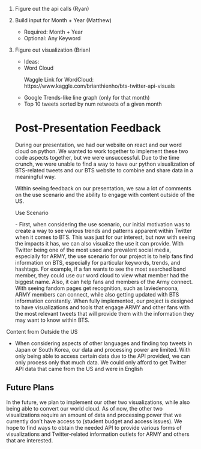 1. Figure out the api calls (Ryan)
2. Build input for Month + Year (Matthew)
    - Required: Month + Year
    - Optional: Any Keyword
3. Figure out visualization (Brian)
    - Ideas:
        <li>Word Cloud</li>
        <p>Waggle Link for WordCloud:
         https://www.kaggle.com/brianthienho/bts-twitter-api-visuals </p>
       <li> Google Trends-like line graph (only for that month)</li>
       <li> Top 10 tweets sorted by num retweets of a given month</li>

   <h1> Post-Presentation Feedback</h1>
     <p>
          During our presentation, we had our website on react and our word cloud on python. We wanted to work together to implement these two code aspects together, but we were unsuccessful. Due to the time crunch, we were unable to find a way to have our python visualization of BTS-related tweets and our BTS website to combine and share data in a meaningful way.  
     </p>

      <p>
          Within seeing feedback on our presentation, we saw a lot of comments on the use scenario and the ability to engage with content outside of the US. 
    </p>

    <p>Use Scenario</p>
    - First, when considering the use scenario, our initial motivation was to create a way to see various trends and patterns apparent within Twitter when it comes to BTS. This was just for our interest, but now with seeing the impacts it has, we can also visualize the use it can provide. With Twitter being one of the most used and prevalent social media, especially for ARMY, the use scenario for our project is to help fans find information on BTS, especially for particular keywords, trends, and hashtags. For example, if a fan wants to see the most searched band member, they could use our word cloud to view what member had the biggest name. Also, it can help fans and members of the Army connect. With seeing fandom pages get recognition, such as laviedenoona, ARMY members can connect, while also getting updated with BTS information constantly. When fully implemented, our project is designed to have visualizations and tools that engage ARMY and other fans with the most relevant tweets that will provide them with the information they may want to know within BTS.
    
 <p>Content from Outside the US</p>

 - When considering aspects of other languages and finding top tweets in Japan or South Korea, our data and processing power are limited. With only being able to access certain data due to the API provided, we can only process only that much data. We could only afford to get Twitter API data that came from the US and were in English
     
 <h2> Future Plans </h2>
     In the future, we plan to implement our other two visualizations, while also being able to convert our world cloud. As of now, the other two visualizations require an amount of data and processing power that we currently don’t have access to (student budget and access issues). We hope to find ways to obtain the needed API to provide various forms of visualizations and Twitter-related information outlets for ARMY and others that are interested.